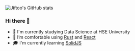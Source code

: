 ![Jiftoo's GitHub stats](https://github-readme-stats.vercel.app/api?username=Jiftoo&show_icons=true&theme=swift)

### Hi there 👋

- 🔭 I'm currently studying Data Science at HSE University
- 🌸 I’m comfortable using [Rust](https://www.rust-lang.org/) and [React](https://react.dev/)
- 🎓 I'm currently learning [SolidJS](https://www.solidjs.com/)

